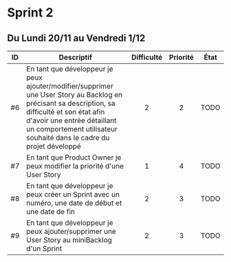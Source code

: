 Sprint 2
==
Du Lundi 20/11 au Vendredi 1/12
--

| ID | Descriptif | Difficulté | Priorité | État |
| :-: | -- | :-: | :-: | :-: |
| #6 | En tant que développeur je peux ajouter/modifier/supprimer une User Story au Backlog en précisant sa description, sa difficulté et son état afin d'avoir une entrée détaillant un comportement utilisateur souhaité dans le cadre du projet développé | 2 | 2 | TODO |
| #7 | En tant que Product Owner je peux modifier la priorité d'une User Story | 1 | 4 | TODO |
| #8 | En tant que développeur je peux créer un Sprint avec un numéro, une date de début et une date de fin | 2 | 3 | TODO |
| #9 | En tant que développeur je peux ajouter/supprimer une User Story au miniBacklog d'un Sprint | 2 | 3 | TODO |
